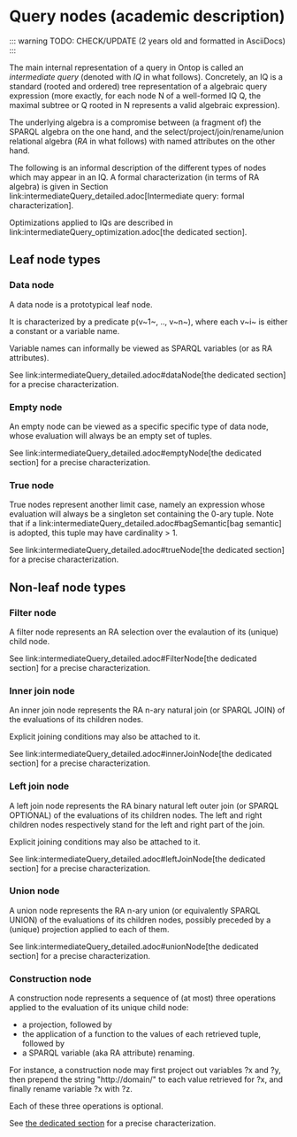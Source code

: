 # Query nodes (academic description)

::: warning
TODO: CHECK/UPDATE (2 years old and formatted in AsciiDocs)
:::

The main internal representation of a query in Ontop is called an _intermediate query_ (denoted with _IQ_ in what follows).
Concretely,
an IQ is a standard (rooted and ordered) tree representation of a algebraic query expression (more exactly,
for each node N of a well-formed IQ Q,
the maximal subtree or Q rooted in N represents a valid algebraic expression).

The underlying algebra is a compromise between (a fragment of) the SPARQL algebra on the one hand,
and the select/project/join/rename/union relational algebra (_RA_ in what follows) with named attributes on the other hand.

The following is an informal description of the different types of nodes which may appear in an IQ.
A formal characterization (in terms of RA algebra) is given in Section link:intermediateQuery_detailed.adoc[Intermediate query: formal characterization].

Optimizations applied to IQs are described in link:intermediateQuery_optimization.adoc[the dedicated section].
 
## Leaf node types

### Data node

A data node is a prototypical leaf node.

It is characterized by a predicate p(v~1~, .., v~n~),
where each v~i~ is either a constant or a variable name.

Variable names can informally be viewed as SPARQL variables (or as RA attributes).

See link:intermediateQuery_detailed.adoc#dataNode[the dedicated section] for a precise characterization.

### Empty node

An empty node can be viewed as a specific specific type of data node,
whose evaluation will always be an empty set of tuples.

See link:intermediateQuery_detailed.adoc#emptyNode[the dedicated section] for a precise characterization.

### True node

True nodes represent another limit case,
namely an expression whose evaluation will always be a singleton set containing the 0-ary tuple.
Note that if a link:intermediateQuery_detailed.adoc#bagSemantic[bag semantic] is adopted,
this tuple may have cardinality > 1.  

See link:intermediateQuery_detailed.adoc#trueNode[the dedicated section] for a precise characterization.

## Non-leaf node types

### Filter node
A filter node represents an RA selection over the evalaution of its (unique) child node.

See link:intermediateQuery_detailed.adoc#FilterNode[the dedicated section] for a precise characterization.

### Inner join node
An inner join node represents the RA n-ary natural join (or SPARQL JOIN) of the evaluations of its children nodes.

Explicit joining conditions may also be attached to it.

See link:intermediateQuery_detailed.adoc#innerJoinNode[the dedicated section] for a precise characterization.

### Left join node
A left join node represents the RA binary natural left outer join (or SPARQL OPTIONAL) of the evaluations of its children nodes.
The left and right children nodes respectively stand for the left and right part of the join.

Explicit joining conditions may also be attached to it.

See link:intermediateQuery_detailed.adoc#leftJoinNode[the dedicated section] for a precise characterization.

### Union node

A union node represents the RA n-ary union (or equivalently SPARQL UNION) of the evaluations of its children nodes,
possibly preceded by a (unique) projection applied to each of them.

See link:intermediateQuery_detailed.adoc#unionNode[the dedicated section] for a precise characterization.

### Construction node

A construction node represents a sequence of (at most) three operations applied to the evaluation of its unique child node:

* a projection,
followed by
* the application of a function to the values of each retrieved tuple,
followed by
* a SPARQL variable (aka RA attribute) renaming.

For instance,
a construction node may first project out variables ?x and ?y,
then prepend the string "http://domain/" to each value retrieved for ?x,
and finally rename variable ?x with ?z.

Each of these three operations is optional. 

See [the dedicated section]() for a precise characterization.
